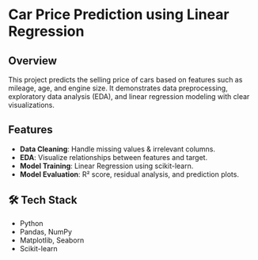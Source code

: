 #  Car Price Prediction using Linear Regression

##  Overview
This project predicts the selling price of cars based on features such as mileage, age, and engine size. It demonstrates data preprocessing,
exploratory data analysis (EDA), and linear regression modeling with clear visualizations.

##  Features
- **Data Cleaning**: Handle missing values & irrelevant columns.
- **EDA**: Visualize relationships between features and target.
- **Model Training**: Linear Regression using scikit-learn.
- **Model Evaluation**: R² score, residual analysis, and prediction plots.

## 🛠️ Tech Stack
- Python
- Pandas, NumPy
- Matplotlib, Seaborn
- Scikit-learn

